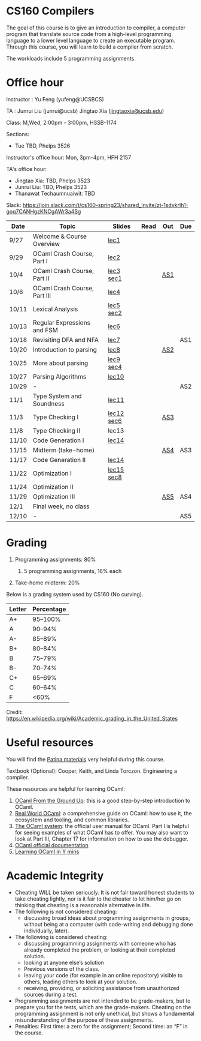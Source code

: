 # CS160 Compilers

The goal of this course is to give an introduction to compiler, a computer program that translate source code from a high-level programming language to a lower level language to create an executable program.
Through this course, you will learn to build a compiler from scratch.

The workloads include 5 programming assignments.

# Office hour
Instructor : Yu Feng (yufeng@UCSBCS)

TA : Junrui Liu (junrui@ucsb) Jingtao Xia (jingtaoxia@ucsb.edu)

Class: M,Wed, 2:00pm - 3:00pm, HSSB-1174

Sections:
- Tue TBD, Phelps 3526 

Instructor's office hour: Mon, 3pm-4pm, HFH 2157

TA's office hour:
- Jingtao Xia: TBD, Phelps 3523 
- Junrui Liu: TBD, Phelps 3523
- Thanawat Techaumnuaiwit: TBD

Slack: https://join.slack.com/t/cs160-spring23/shared_invite/zt-1sdvkrlh1-goq7CANHgzKNCgAWr3a4Sg


| Date  | Topic                                         | Slides | Read | Out | Due |
|-------|-----------------------------------------------|--------|------|-----|-----|
| 9/27  | Welcome & Course Overview                                  |  [lec1](lectures/lecture1.pdf)     |      |     |     |
| 9/29  | OCaml Crash Course, Part I                                  |  [lec2](lectures/lecture2.pdf)      |      |     |     |
| 10/4  | OCaml Crash Course, Part II          |  [lec3](lectures/lecture3.pdf) [sec1](https://docs.google.com/presentation/d/1dn9KsnKd55hK6Nmzu2Y1w7sHjNQuuEo9mF4HHkJkhso/edit?usp=sharing)     |     |  [AS1](https://junrui-liu.github.io/patina/assignments/as1.html)   |    |
| 10/6  | OCaml Crash Course, Part III             |  [lec4](lectures/lecture4.pdf)       |     |  |     |
| 10/11  | Lexical Analysis                |  [lec5](lectures/lecture5.pdf)  [sec2](./sections/sec02/)   |      |     |     |
| 10/13 | Regular Expressions and FSM                           |  [lec6](lectures/lecture6.pdf)     |      |   |     |
| 10/18 | Revisiting DFA and NFA                            |  [lec7](lectures/lecture7.pdf)      |      |       |  AS1  |
| 10/20 | Introduction to parsing                          |  [lec8](lectures/lecture8.pdf)      |      | [AS2](https://junrui-liu.github.io/patina/assignments/as2.html)  |    |
| 10/25 | More about parsing | [lec9](lectures/lecture9.pdf) [sec4](sections/sec04)   |     |     |   |
| 10/27 |     Parsing Algorithms    | [lec10](lectures/lecture10.pdf)        |      |    |    |
| 10/29 | - | | | | AS2 |
| 11/1 |    Type System and Soundness       | [lec11](lectures/lecture11.pdf)        |      |    |  |
| 11/3 | Type Checking I   |  [lec12](lectures/lecture12.pdf) [sec6](https://www.youtube.com/watch?v=PE_VnqhYm5I)       |      |  [AS3](https://junrui-liu.github.io/patina/assignments/as3.html)   |    |
| 11/8 |  Type Checking II                     |  lec13       |      |     |    |
| 11/10  |  Code Generation  I  | [lec14](lectures/lecture14.pdf) |      | |     |
| 11/15  | Midterm (take-home)|        |      |  [AS4](https://junrui-liu.github.io/patina/assignments/as4.html)   |  AS3   |
| 11/17  | Code Generation II |  [lec14](lectures/lecture14.pdf)      |      |     |    |
| 11/22 | Optimization I                       |   [lec15](lectures/lecture15.pdf) [sec8](sections/sec08)      |       |     |     |
| 11/24 | Optimization II                |        |     |      |   |
| 11/29 | Optimization III        |         |      |  [AS5](https://junrui-liu.github.io/patina/assignments/as5.html)   | AS4   |
| 12/1  | Final week, no class                                 |        |      |     |    |
| 12/10 | - | | | | AS5 |


# Grading

1. Programming assignments: 80%
    1. 5 programming assignments, 16% each

2. Take-home midterm: 20%

  

Below is a grading system used by CS160 (No curving).

| Letter | Percentage |
|--------|------------|
| A+     | 95–100%    |
| A      | 90–94%     |
| A-     | 85–89%     |
| B+     | 80–84%     |
| B      | 75–79%     |
| B-     | 70–74%     |
| C+     | 65–69%     |
| C      | 60–64%     |
| F      | <60%       |

Credit: https://en.wikipedia.org/wiki/Academic_grading_in_the_United_States


# Useful resources

You will find the [Patina materials](https://junrui-liu.github.io/patina) very helpful during
this course.

Textbook (Optional): Cooper, Keith, and Linda Torczon. Engineering a compiler.

These resources are helpful for learning OCaml:

1. [OCaml From the Ground Up](https://ocamlbook.org/): this is a good
   step-by-step introduction to OCaml.
2. [Real World OCaml](https://dev.realworldocaml.org/guided-tour.html): a
   comprehensive guide on OCaml: how to use it, the ecosystem and tooling, and
   common libraries.
3. [The OCaml system](https://ocaml.org/releases/4.11/htmlman/index.html): the
   official user manual for OCaml. Part I is helpful for seeing examples of what
   OCaml has to offer. You may also want to look at Part III, Chapter 17 for
   information on how to use the debugger.
4. [OCaml official documentation](https://ocaml.org/learn/)
5. [Learning OCaml in Y mins](https://learnxinyminutes.com/docs/ocaml/)


# Academic Integrity
- Cheating WILL be taken seriously. It is not fair toward honest students to take cheating lightly, nor is it fair to the cheater to let him/her go on thinking that cheating is a reasonable alternative in life.
- The following is not considered cheating:
   - discussing broad ideas about programming assignments in groups, without being at a computer (with code-writing and debugging done individually, later).
- The following is considered cheating:
   - discussing programming assignments with someone who has already completed the problem, or looking at their completed solution.
   - looking at anyone else’s solution
   - Previous versions of the class.
   - leaving your code (for example in an online repository) visible to others, leading others to look at your solution.
   - receiving, providing, or soliciting assistance from unauthorized sources during a test.
- Programming assignments are not intended to be grade-makers, but to prepare you for the tests, which are the grade-makers. Cheating on the programming assignment is not only unethical, but shows a fundamental misunderstanding of the purpose of these assignments.
- Penalties: First time: a zero for the assignment; Second time: an “F” in the course.




